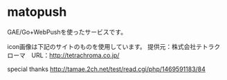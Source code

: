 # matopush
GAE/Go+WebPushを使ったサービスです。

icon画像は下記のサイトのものを使用しています。
提供元：株式会社テトラクローマ　URL：http://tetrachroma.co.jp/

special thanks
http://tamae.2ch.net/test/read.cgi/php/1469591183/84

